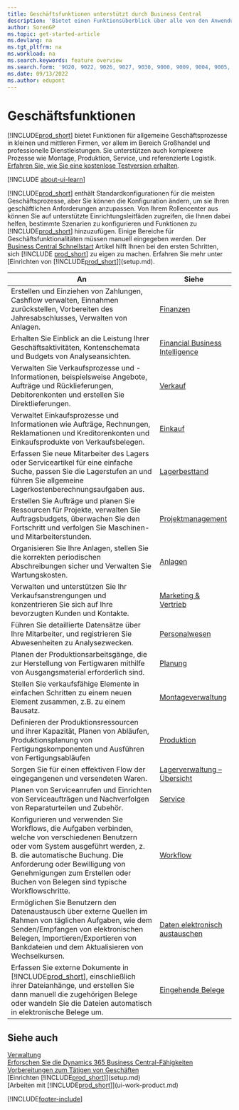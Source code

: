 ```yaml
---
title: Geschäftsfunktionen unterstützt durch Business Central
description: 'Bietet einen Funktionsüberblick über alle von den Anwendungsbereichen unterstützten Geschäftsfunktionen und Abteilungen, wie z.B. Finanzen, Bestand und Projektmanagement.'
author: SorenGP
ms.topic: get-started-article
ms.devlang: na
ms.tgt_pltfrm: na
ms.workload: na
ms.search.keywords: feature overview
ms.search.form: '9020, 9022, 9026, 9027, 9030, 9000, 9009, 9004, 9005, 9024, 9006, 9007, 9010, 9016, 9017'
ms.date: 09/13/2022
ms.author: edupont
---
```

# Geschäftsfunktionen

[!INCLUDE[prod_short](includes/prod_short.md)] bietet Funktionen für allgemeine Geschäftsprozesse in kleinen und mittleren Firmen, vor allem im Bereich Großhandel und professionelle Dienstleistungen. Sie unterstützen auch komplexere Prozesse wie Montage, Produktion, Service, und referenzierte Logistik. [Erfahren Sie, wie Sie eine kostenlose Testversion erhalten](trial-signup.md).  

[!INCLUDE [about-ui-learn](includes/about-ui-learn.md)]

[!INCLUDE[prod_short](includes/prod_short.md)] enthält Standardkonfigurationen für die meisten Geschäftsprozesse, aber Sie können die Konfiguration ändern, um sie Ihren geschäftlichen Anforderungen anzupassen. Von Ihrem Rollencenter aus können Sie auf unterstützte Einrichtungsleitfäden zugreifen, die Ihnen dabei helfen, bestimmte Szenarien zu konfigurieren und Funktionen zu [!INCLUDE[prod_short](includes/prod_short.md)] hinzuzufügen. Einige Bereiche für Geschäftsfunktionalitäten müssen manuell eingegeben werden. Der [Business Central Schnellstart](quick-start-business-central.md) Artikel hilft Ihnen bei den ersten Schritten, sich [!INCLUDE [prod_short](includes/prod_short.md)] zu eigen zu machen. Erfahren Sie mehr unter [Einrichten von [!INCLUDE[prod_short](includes/prod_short.md)]](setup.md).

| An | Siehe |
| --- | --- |
|Erstellen und Einziehen von Zahlungen, Cashflow verwalten, Einnahmen zurückstellen, Vorbereiten des Jahresabschlusses, Verwalten von Anlagen.|[Finanzen](finance.md)|
|Erhalten Sie Einblick an die Leistung Ihrer Geschäftsaktivitäten, Kontenschemata und Budgets von Analyseansichten.|[Financial Business Intelligence](bi.md)|
|Verwalten Sie Verkaufsprozesse und -Informationen, beispielsweise Angebote, Aufträge und Rücklieferungen, Debitorenkonten und erstellen Sie Direktlieferungen.|[Verkauf](sales-manage-sales.md)|
|Verwaltet Einkaufsprozesse und Informationen wie Aufträge, Rechnungen, Reklamationen und Kreditorenkonten und Einkaufsprodukte von Verkaufsbelegen. |[Einkauf](purchasing-manage-purchasing.md)|
|Erfassen Sie neue Mitarbeiter des Lagers oder Serviceartikel für eine einfache Suche, passen Sie die Lagerstufen an und führen Sie allgemeine Lagerkostenberechnungsaufgaben aus.|[Lagerbesttand](inventory-manage-inventory.md)|
|Erstellen Sie Aufträge und planen Sie Ressourcen für Projekte, verwalten Sie Auftragsbudgets, überwachen Sie den Fortschritt und verfolgen Sie Maschinen- und Mitarbeiterstunden.|[Projektmanagement](projects-manage-projects.md)|
|Organisieren Sie Ihre Anlagen, stellen Sie die korrekten periodischen Abschreibungen sicher und Verwalten Sie Wartungskosten.|[Anlagen](fa-manage.md)|
|Verwalten und unterstützen Sie Ihr Verkaufsanstrengungen und konzentrieren Sie sich auf Ihre bevorzugten Kunden und Kontakte.|[Marketing &amp; Vertrieb](marketing-relationship-management.md)|
|Führen Sie detaillierte Datensätze über Ihre Mitarbeiter, und registrieren Sie Abwesenheiten zu Analysezwecken. |[Personalwesen](hr-manage-human-resources.md)|
|Planen der Produktionsarbeitsgänge, die zur Herstellung von Fertigwaren mithilfe von Ausgangsmaterial erforderlich sind.|[Planung](production-planning.md)|
|Stellen Sie verkaufsfähige Elemente in einfachen Schritten zu einem neuen Element zusammen, z.B. zu einem Bausatz.|[Montageverwaltung](assembly-assemble-items.md)|
|Definieren der Produktionsressourcen und ihrer Kapazität, Planen von Abläufen, Produktionsplanung von Fertigungskomponenten und Ausführen von Fertigungsabläufen|[Produktion](production-manage-manufacturing.md)|
|Sorgen Sie für einen effektiven Flow der eingegangenen und versendeten Waren.|[Lagerverwaltung – Übersicht](design-details-warehouse-management.md)|
|Planen von Serviceanrufen und Einrichten von Serviceaufträgen und Nachverfolgen von Reparaturteilen und Zubehör.|[Service](service-service.md)|
|Konfigurieren und verwenden Sie Workflows, die Aufgaben verbinden, welche von verschiedenen Benutzern oder vom System ausgeführt werden, z. B. die automatische Buchung. Die Anforderung oder Bewilligung von Genehmigungen zum Erstellen oder Buchen von Belegen sind typische Workflowschritte.|[Workflow](across-workflow.md)|
|Ermöglichen Sie Benutzern den Datenaustausch über externe Quellen im Rahmen von täglichen Aufgaben, wie dem Senden/Empfangen von elektronischen Belegen, Importieren/Exportieren von Bankdateien und dem Aktualisieren von Wechselkursen.|[Daten elektronisch austauschen](across-data-exchange.md)|
|Erfassen Sie externe Dokumente in [!INCLUDE[prod_short](includes/prod_short.md)], einschließlich ihrer Dateianhänge, und erstellen Sie dann manuell die zugehörigen Belege oder wandeln Sie die Dateien automatisch in elektronische Belege um.|[Eingehende Belege](across-income-documents.md)|

## Siehe auch 

[Verwaltung](admin-setup-and-administration.md)    
[Erforschen Sie die Dynamics 365 Business Central-Fähigkeiten](https://dynamics.microsoft.com/business-central/capabilities/)  
[Vorbereitungen zum Tätigen von Geschäften](ui-get-ready-business.md)  
[Einrichten [!INCLUDE[prod_short](includes/prod_short.md)]](setup.md)   
[Arbeiten mit [!INCLUDE[prod_short](includes/prod_short.md)]](ui-work-product.md)   

[!INCLUDE[footer-include](includes/footer-banner.md)]
